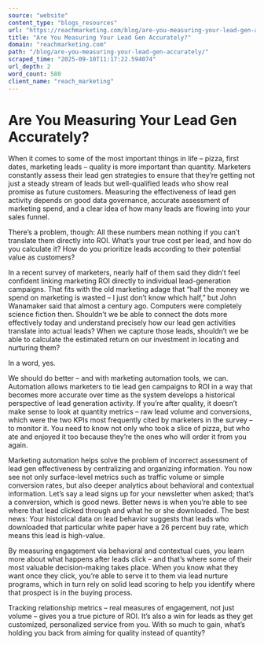 ```yaml
---
source: "website"
content_type: "blogs_resources"
url: "https://reachmarketing.com/blog/are-you-measuring-your-lead-gen-accurately/"
title: "Are You Measuring Your Lead Gen Accurately?"
domain: "reachmarketing.com"
path: "/blog/are-you-measuring-your-lead-gen-accurately/"
scraped_time: "2025-09-10T11:17:22.594074"
url_depth: 2
word_count: 580
client_name: "reach_marketing"
---
```


# Are You Measuring Your Lead Gen Accurately?

When it comes to some of the most important things in life – pizza, first dates, marketing leads – quality is more important than quantity. Marketers constantly assess their lead gen strategies to ensure that they’re getting not just a steady stream of leads but well-qualified leads who show real promise as future customers. Measuring the effectiveness of lead gen activity depends on good data governance, accurate assessment of marketing spend, and a clear idea of how many leads are flowing into your sales funnel.

There’s a problem, though: All these numbers mean nothing if you can’t translate them directly into ROI. What’s your true cost per lead, and how do you calculate it? How do you prioritize leads according to their potential value as customers?

In a recent survey of marketers, nearly half of them said they didn’t feel confident linking marketing ROI directly to individual lead-generation campaigns. That fits with the old marketing adage that “half the money we spend on marketing is wasted – I just don’t know which half,” but John Wanamaker said that almost a century ago. Computers were completely science fiction then. Shouldn’t we be able to connect the dots more effectively today and understand precisely how our lead gen activities translate into actual leads? When we capture those leads, shouldn’t we be able to calculate the estimated return on our investment in locating and nurturing them?

In a word, yes.

We should do better – and with marketing automation tools, we can. Automation allows marketers to tie lead gen campaigns to ROI in a way that becomes more accurate over time as the system develops a historical perspective of lead generation activity. If you’re after quality, it doesn’t make sense to look at quantity metrics – raw lead volume and conversions, which were the two KPIs most frequently cited by marketers in the survey – to monitor it. You need to know not only who took a slice of pizza, but who ate and enjoyed it too because they’re the ones who will order it from you again.

Marketing automation helps solve the problem of incorrect assessment of lead gen effectiveness by centralizing and organizing information. You now see not only surface-level metrics such as traffic volume or simple conversion rates, but also deeper analytics about behavioral and contextual information. Let’s say a lead signs up for your newsletter when asked; that’s a conversion, which is good news. Better news is when you’re able to see where that lead clicked through and what he or she downloaded. The best news: Your historical data on lead behavior suggests that leads who downloaded that particular white paper have a 26 percent buy rate, which means this lead is high-value.

By measuring engagement via behavioral and contextual cues, you learn more about what happens after leads click – and that’s where some of their most valuable decision-making takes place. When you know what they want once they click, you’re able to serve it to them via lead nurture programs, which in turn rely on solid lead scoring to help you identify where that prospect is in the buying process.

Tracking relationship metrics – real measures of engagement, not just volume – gives you a true picture of ROI. It’s also a win for leads as they get customized, personalized service from you. With so much to gain, what’s holding you back from aiming for quality instead of quantity?